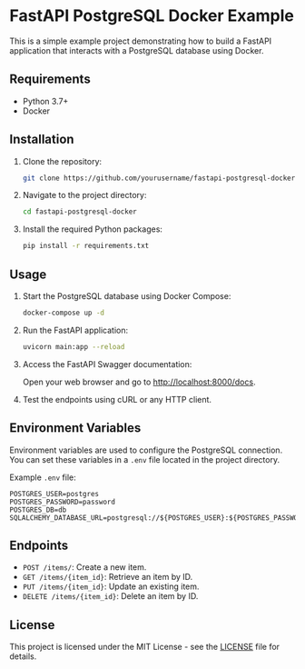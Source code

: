 # FastAPI PostgreSQL Docker Example

This is a simple example project demonstrating how to build a FastAPI application that interacts with a PostgreSQL database using Docker.

## Requirements

- Python 3.7+
- Docker

## Installation

1. Clone the repository:

    ```bash
    git clone https://github.com/yourusername/fastapi-postgresql-docker.git
    ```

2. Navigate to the project directory:

    ```bash
    cd fastapi-postgresql-docker
    ```

3. Install the required Python packages:

    ```bash
    pip install -r requirements.txt
    ```

## Usage

1. Start the PostgreSQL database using Docker Compose:

    ```bash
    docker-compose up -d
    ```

2. Run the FastAPI application:

    ```bash
    uvicorn main:app --reload
    ```

3. Access the FastAPI Swagger documentation:

    Open your web browser and go to [http://localhost:8000/docs](http://localhost:8000/docs).

4. Test the endpoints using cURL or any HTTP client.

## Environment Variables

Environment variables are used to configure the PostgreSQL connection. You can set these variables in a `.env` file located in the project directory.

Example `.env` file:

```
POSTGRES_USER=postgres
POSTGRES_PASSWORD=password
POSTGRES_DB=db
SQLALCHEMY_DATABASE_URL=postgresql://${POSTGRES_USER}:${POSTGRES_PASSWORD}@localhost/${POSTGRES_DB}
```

## Endpoints

- `POST /items/`: Create a new item.
- `GET /items/{item_id}`: Retrieve an item by ID.
- `PUT /items/{item_id}`: Update an existing item.
- `DELETE /items/{item_id}`: Delete an item by ID.

## License

This project is licensed under the MIT License - see the [LICENSE](LICENSE) file for details.
